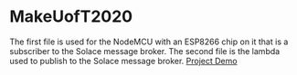 # MakeUofT2020
The first file is used for the NodeMCU with an ESP8266 chip on it that is a subscriber to the Solace message broker.
The second file is the lambda used to publish to the Solace message broker. 
[Project Demo](https://youtu.be/qJ8RFFVu5CA)
